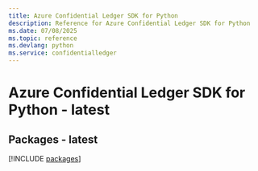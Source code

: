 ```yaml
---
title: Azure Confidential Ledger SDK for Python
description: Reference for Azure Confidential Ledger SDK for Python
ms.date: 07/08/2025
ms.topic: reference
ms.devlang: python
ms.service: confidentialledger
---
```

# Azure Confidential Ledger SDK for Python - latest
## Packages - latest
[!INCLUDE [packages](confidential-ledger-index.md)]